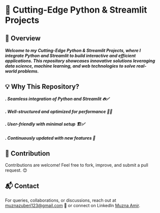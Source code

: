 # 🚀 Cutting-Edge Python & Streamlit Projects
## 📌 Overview
##### Welcome to my Cutting-Edge Python & Streamlit Projects, where I integrate Python and Streamlit to build interactive and efficient applications. This repository showcases innovative solutions leveraging data science, machine learning, and web technologies to solve real-world problems.

## 💡 Why This Repository?
##### . Seamless integration of Python and Streamlit 🔥✅
##### . Well-structured and optimized for performance 📂✅
##### . User-friendly with minimal setup 🏗️✅ 
##### . Continuously updated with new features 🚀

## 🤝 Contribution

Contributions are welcome! Feel free to fork, improve, and submit a pull request. 😊

## 📬 Contact
For queries, collaborations, or discussions, reach out at muznazuberi123@gmail.com 📩 or connect on LinkedIn [Muzna Amir](https://www.linkedin.com/in/muzna-amir-zubairi-280135264/).
